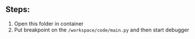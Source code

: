 ## Steps:
1. Open this folder in container 
2. Put breakpoint on the `/workspace/code/main.py` and then start debugger